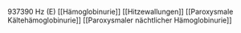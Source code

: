 937390 Hz (E)
[[Hämoglobinurie]]
[[Hitzewallungen]]
[[Paroxysmale Kältehämoglobinurie]]
[[Paroxysmaler nächtlicher Hämoglobinurie]]